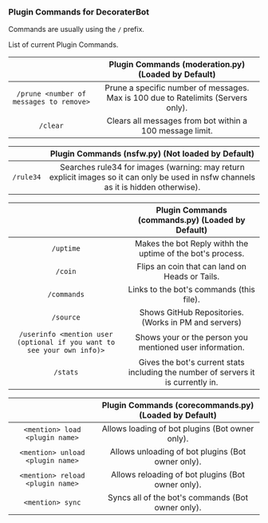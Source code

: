 ### Plugin Commands for DecoraterBot

Commands are usually using the `/` prefix.

List of current Plugin Commands.

|   	| Plugin Commands (moderation.py) (Loaded by Default)	|
|:---------------:	|:------------------------------------------------------------------------------------------------:	|
| ``/prune <number of messages to remove>``	| Prune a specific number of messages. Max is 100 due to Ratelimits (Servers only).	|
| ``/clear``	| Clears all messages from bot within a 100 message limit.	|

|   	| Plugin Commands (nsfw.py) (Not loaded by Default)	|
|:---------------:	|:------------------------------------------------------------------------------------------------:	|
| ``/rule34``	| Searches rule34 for images (warning: may return explicit images so it can only be used in nsfw channels as it is hidden otherwise).	|

|   	| Plugin Commands (commands.py) (Loaded by Default)	|
|:------:	|:-:	|
| ``/uptime``	| Makes the bot Reply withh the uptime of the bot's process.	|
| ``/coin``	| Flips an coin that can land on Heads or Tails.	|
| ``/commands``	| Links to the bot's commands (this file).	|
| ``/source``	| Shows GitHub Repositories. (Works in PM and servers)	|
| ``/userinfo <mention user (optional if you want to see your own info)>``	| Shows your or the person you mentioned user information.	|
| ``/stats``	| Gives the bot's current stats including the number of servers it is currently in.	|

|   	| Plugin Commands (corecommands.py) (Loaded by Default)		|
|:------:	|:-:	|
| ``<mention> load <plugin name>``	| Allows loading of bot plugins (Bot owner only).	|
| ``<mention> unload <plugin name>``	| Allows unloading of bot plugins (Bot owner only).	|
| ``<mention> reload <plugin name>``	| Allows reloading of bot plugins (Bot owner only).	|
| ``<mention> sync``	| Syncs all of the bot's commands (Bot owner only).	|
